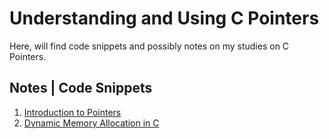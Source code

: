 # Understanding and Using C Pointers

Here, will find code snippets and possibly notes on my studies on C Pointers.

## Notes | Code Snippets
1. [Introduction to Pointers](0x00-introduction)
2. [Dynamic Memory Allocation in C](0x01-dynamic_memory_allocation)
